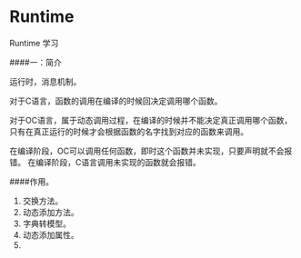 # Runtime
Runtime 学习

####一：简介

运行时，消息机制。

对于C语言，函数的调用在编译的时候回决定调用哪个函数。

对于OC语言，属于动态调用过程，在编译的时候并不能决定真正调用哪个函数，只有在真正运行的时候才会根据函数的名字找到对应的函数来调用。

在编译阶段，OC可以调用任何函数，即时这个函数并未实现，只要声明就不会报错。
在编译阶段，C语言调用未实现的函数就会报错。

####作用。

1. 交换方法。
2. 动态添加方法。
3. 字典转模型。
4. 动态添加属性。
5. 